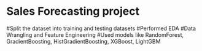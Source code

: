 # Sales Forecasting project
#Split the dataset into training and testing datasets
#Performed EDA
#Data Wrangling and Feature Engineering
#Used models like RandomForest, GradientBoosting, HistGradientBoosting, XGBoost, LightGBM
